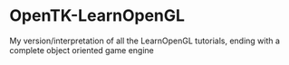 # OpenTK-LearnOpenGL
 My version/interpretation of all the LearnOpenGL tutorials, ending with a complete object oriented game engine
